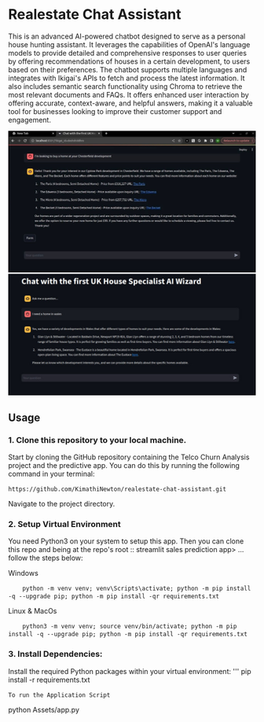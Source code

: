 # Realestate Chat Assistant
This is an advanced AI-powered chatbot designed to serve as a personal house hunting assistant. It leverages the capabilities of OpenAI's language models to provide detailed and comprehensive responses to user queries by offering recommendations of houses in a certain development, to users based on their preferences. The chatbot supports multiple languages and integrates with Ikigai's APIs to fetch and process the latest information. It also includes semantic search functionality using Chroma to retrieve the most relevant documents and FAQs. It offers enhanced user interaction by offering accurate, context-aware, and helpful answers, making it a valuable tool for businesses looking to improve their customer support and engagement.

![Chesterfield](Images/Chest.jpg)
![Wales](Images/wales.jpg)


## Usage
### 1. Clone this repository to your local machine.
Start by cloning the GitHub repository containing the Telco Churn Analysis project and the predictive app. You can do this by running the following command in your terminal:
```
https://github.com/KimathiNewton/realestate-chat-assistant.git
```
Navigate to the project directory.
### 2. Setup Virtual Environment
You need Python3 on your system to setup this app. Then you can clone this repo and being at the repo's root :: streamlit sales prediction app> ... follow the steps below:

Windows
```
    python -m venv venv; venv\Scripts\activate; python -m pip install -q --upgrade pip; python -m pip install -qr requirements.txt 
```
Linux & MacOs
```
    python3 -m venv venv; source venv/bin/activate; python -m pip install -q --upgrade pip; python -m pip install -qr requirements.txt  
```
### 3. Install Dependencies:
Install the required Python packages within your virtual environment:
'''
pip install -r requirements.txt
```
To run the Application Script
```
python Assets/app.py
```

